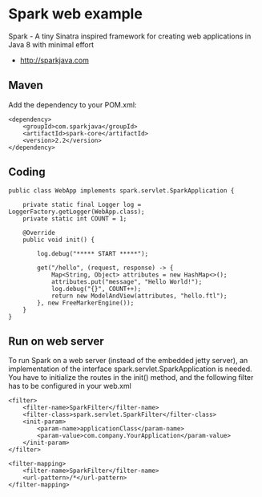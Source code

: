 # Spark web example

Spark - A tiny Sinatra inspired framework for creating web applications in Java 8 with minimal effort

 * http://sparkjava.com

## Maven

Add the dependency to your POM.xml:

	<dependency>
	    <groupId>com.sparkjava</groupId>
	    <artifactId>spark-core</artifactId>
	    <version>2.2</version>
	</dependency>

## Coding 

	public class WebApp implements spark.servlet.SparkApplication {
	
	    private static final Logger log = LoggerFactory.getLogger(WebApp.class);
	    private static int COUNT = 1;
	
	    @Override
	    public void init() {
	
	        log.debug("***** START *****");
	
	        get("/hello", (request, response) -> {
	            Map<String, Object> attributes = new HashMap<>();
	            attributes.put("message", "Hello World!");
	            log.debug("{}", COUNT++);
	            return new ModelAndView(attributes, "hello.ftl");
	        }, new FreeMarkerEngine());
	    }
	}

## Run on web server

To run Spark on a web server (instead of the embedded jetty server), an implementation of the interface spark.servlet.SparkApplication is needed. You have to initialize the routes in the init() method, and the following filter has to be configured in your web.xml

	<filter>
	    <filter-name>SparkFilter</filter-name>
	    <filter-class>spark.servlet.SparkFilter</filter-class>
	    <init-param>
	        <param-name>applicationClass</param-name>
	        <param-value>com.company.YourApplication</param-value>
	    </init-param>
	</filter>
	
	<filter-mapping>
	    <filter-name>SparkFilter</filter-name>
	    <url-pattern>/*</url-pattern>
	</filter-mapping>

